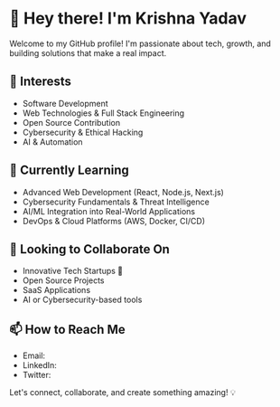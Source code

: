# 👋 Hey there! I'm Krishna Yadav

Welcome to my GitHub profile! I'm passionate about tech, growth, and building solutions that make a real impact.

## 👀 Interests
- Software Development
- Web Technologies & Full Stack Engineering
- Open Source Contribution
- Cybersecurity & Ethical Hacking
- AI & Automation

## 🌱 Currently Learning
- Advanced Web Development (React, Node.js, Next.js)
- Cybersecurity Fundamentals & Threat Intelligence
- AI/ML Integration into Real-World Applications
- DevOps & Cloud Platforms (AWS, Docker, CI/CD)

## 💞️ Looking to Collaborate On
- Innovative Tech Startups 🚀  
- Open Source Projects  
- SaaS Applications  
- AI or Cybersecurity-based tools

## 📫 How to Reach Me
- Email: 
- LinkedIn: 
- Twitter:

Let's connect, collaborate, and create something amazing! 💡
